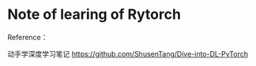 # Note of learing of Rytorch


Reference：

动手学深度学习笔记 https://github.com/ShusenTang/Dive-into-DL-PyTorch